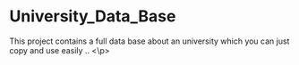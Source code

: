 University_Data_Base
===================
<p> This project contains a full data base about an university which you can just copy and use easily .. <\p>
